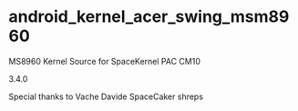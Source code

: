 android_kernel_acer_swing_msm8960
=================================

MS8960 Kernel Source for SpaceKernel PAC 
CM10

3.4.0 

Special thanks to 
Vache
Davide
SpaceCaker
shreps
